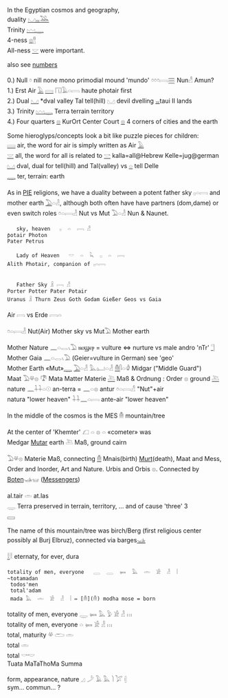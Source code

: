 In the Egyptian cosmos and geography,  
duality [𓈋](𓈋)[𓈇](𓈇)[𓅒](𓅒)  
Trinity [𓈉](𓈉)[𓇾](𓇾)  
4-ness [𓊖](𓊖)[𓊽](𓊽)  
All-ness [𓎟](𓎟) were important.  

also see [numbers](Numbers)  

0.) Null 𓏌 nill none mono primodial mound 'mundo' 𓏌𓏌𓏌𓇯[𓈗](𓈗) Nun𓀭 Amun?  
1.) Erst Air [𓄿](𓄿) [𓇯](𓇯) 𓉔𓄿𓏏𓇯 haute photair first  
2.) Dual [𓈋](𓈋) *dval valley Tal tell(hill) 𓈋 devil dvelling [𓈇](𓈇)taui II lands  
3.) Trinity [𓈉](𓈉)[𓇾](𓇾) Terra terrain territory  
4.) Four quarters [𓊖](𓊖) KurOrt Center Court [𓊖](𓊖) 4 corners of cities and the earth  


Some hieroglyps/concepts look a bit like puzzle pieces for children:  
[𓇯](𓇯) air, the word for air is simply written as Air [𓄿](𓄿)  
[𓎟](𓎟) all, the word for all is related to [𓎡](𓎡) kalla=all@Hebrew Kelle=jug@german  
[𓈋](𓈋) dval, dual for tell(hill) and Tal(valley) vs [𓏏](𓏏) tell Delle  
[𓇾](𓇾) ter, terrain: earth  

As in [PIE](PIE) religions, we have a duality between a potent father sky 𓊪𓏏𓇯 and mother earth [𓅐](𓅐)𓏏𓁐, although both often have have partners (dom,dame) or even switch roles 𓏌𓏏𓇯𓁐 Nut vs Mut 𓅐𓏏𓁐 Nun & Naunet.  

```  
   sky, heaven   𓊪  𓏏  𓇯 𓀭  
ƥotair Photon  
Pater Petrus  

   Lady of Heaven   𓎟  𓏏  𓆗  𓊪  𓏏  𓇯  
Alith Photair, companion of 𓊪𓏏𓇯  


   Father Sky 𓏎 𓇯 𓀭  
Porter Potter Pater Potair  
Uranus 𓏎 Thurn Zeus Goth Godam Gießer Geos vs Gaia  

```  

Air 𓇯 vs Erde 𓇯𓏏  

𓏌𓏏𓇯𓁐 Nut(Air) Mother sky vs Mut𓅐 Mother earth  

Mother Nature 𓈖𓏏𓂋𓏯𓅐  ⲛⲟϣⲉⲣ = vulture ⇔ nurture vs male andro 'nTr' [𓊹](𓊹)  
Mother Gaia 𓈖𓏏𓂋𓏯𓅐   (Geier=vulture in German) see 'geo'  
Mother Earth «Mut»[𓇾](𓇾)  [𓅐](𓅐)𓏏𓁐 𓅓𓂠𓏏𓁐 [𓄟](𓄟)𓋴𓏏𓁒 Midgar ("Middle Guard")  
Maat 𓅐𓋬𓊖  𓍝 Mata Matter Materie [𓍅](𓍅) Maß & Ordnung : Order 𓊖 ground [𓍅](𓍅)  
nature  𓈖𓇑𓇑𓏏𓇳 an-terra = 𓈖𓏏𓊖 antur  𓏌𓏏𓇯𓀭  "Nut"+air  
natura "lower heaven"   𓇑𓇑𓈖𓏏𓇯  ante-air "lower heaven"  


In the middle of the cosmos is the MES 𓄟 mountain/tree  

At the center of 'Khemter' 𓆎  𓏏  𓊖  𓏏 «cometer» was  
 Medgar [Mutar](𓅐) earth 𓍅 Maß, ground cairn  

𓅐𓋬𓊖 Materie Maß, connecting [𓄟](𓄟) Mnais(birth) [Murt](murt)(death), Maat and Mess, Order and Inorder, Art and Nature. Urbis and Orbis 𓊖. Connected by [Boten](Ba)𓊛𓊠 ([Messengers](Musen))  

al.tair  𓏛   at.las  
𓇾 Terra preserved in terrain, territory, … and of cause 'three' 3  
𓈙  

The name of this mountain/tree was birch/Berg (first religious center possibly al Burj Elbruz), connected via barges[𓊛](𓊛)  

[𓎛](𓎛)𓎛  eternaty, for ever, dura  

```  
totality of men, everyone   𓇿  𓇿  𓍃  𓅓  𓏛  𓀀  𓁐  𓏪  
~totamadan  
 todos'men  
 total'adam  
 mada 𓅓  𓏛  𓀀  𓁐  𓏪 ⇔ [𓄟](𓄟) modha mose = born  
```  
totality of men, everyone    𓇾  𓍃  𓅓  𓅱  𓀀  𓁐  𓏥  
totality of men, everyone     𓏏  𓍃  𓀀  𓁐  𓏥  
total, maturity   𓋬   𓂧  𓏛  
total   𓏛  
total 𓎡𓎢  
Tuata MaTaThoMa Summa  

   form, appearance, nature   𓈎  𓌳  𓄿  𓅓  𓌙  𓅯   𓏜  
sym… commun… ?  
